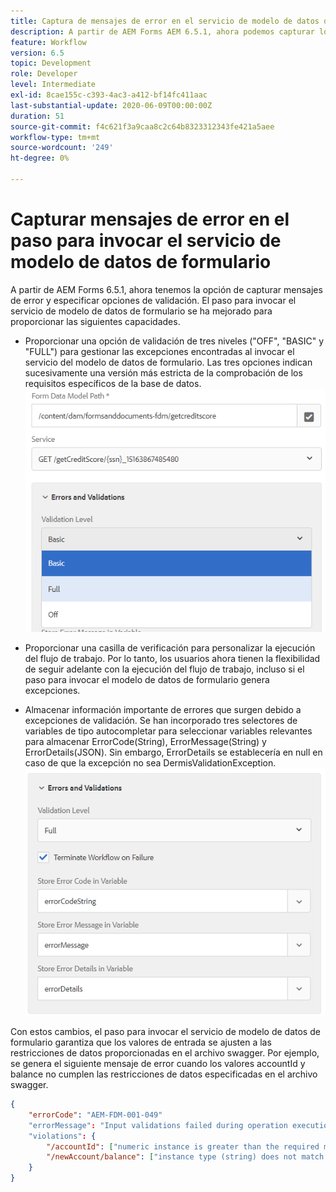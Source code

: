 ```yaml
---
title: Captura de mensajes de error en el servicio de modelo de datos de formulario como paso del flujo de trabajo
description: A partir de AEM Forms AEM 6.5.1, ahora podemos capturar los mensajes de error generados al utilizar invocar el servicio de modelo de datos de formulario como paso en el flujo de trabajo de la. Flujo de trabajo.
feature: Workflow
version: 6.5
topic: Development
role: Developer
level: Intermediate
exl-id: 8cae155c-c393-4ac3-a412-bf14fc411aac
last-substantial-update: 2020-06-09T00:00:00Z
duration: 51
source-git-commit: f4c621f3a9caa8c2c64b8323312343fe421a5aee
workflow-type: tm+mt
source-wordcount: '249'
ht-degree: 0%

---
```


# Capturar mensajes de error en el paso para invocar el servicio de modelo de datos de formulario

A partir de AEM Forms 6.5.1, ahora tenemos la opción de capturar mensajes de error y especificar opciones de validación. El paso para invocar el servicio de modelo de datos de formulario se ha mejorado para proporcionar las siguientes capacidades.

* Proporcionar una opción de validación de tres niveles (&quot;OFF&quot;, &quot;BASIC&quot; y &quot;FULL&quot;) para gestionar las excepciones encontradas al invocar el servicio del modelo de datos de formulario. Las tres opciones indican sucesivamente una versión más estricta de la comprobación de los requisitos específicos de la base de datos.
  ![validation-levels](assets/validation-level.PNG)

* Proporcionar una casilla de verificación para personalizar la ejecución del flujo de trabajo. Por lo tanto, los usuarios ahora tienen la flexibilidad de seguir adelante con la ejecución del flujo de trabajo, incluso si el paso para invocar el modelo de datos de formulario genera excepciones.

* Almacenar información importante de errores que surgen debido a excepciones de validación. Se han incorporado tres selectores de variables de tipo autocompletar para seleccionar variables relevantes para almacenar ErrorCode(String), ErrorMessage(String) y ErrorDetails(JSON). Sin embargo, ErrorDetails se establecería en null en caso de que la excepción no sea DermisValidationException.
  ![captura de mensajes de error](assets/fdm-error-details.PNG)

Con estos cambios, el paso para invocar el servicio de modelo de datos de formulario garantiza que los valores de entrada se ajusten a las restricciones de datos proporcionadas en el archivo swagger. Por ejemplo, se genera el siguiente mensaje de error cuando los valores accountId y balance no cumplen las restricciones de datos especificadas en el archivo swagger.

```json
{
    "errorCode": "AEM-FDM-001-049"
    "errorMessage": "Input validations failed during operation execution"
    "violations": {
        "/accountId": ["numeric instance is greater than the required maximum (maximum: 20, found: 97)"],
        "/newAccount/balance": ["instance type (string) does not match any allowed primitive type (allowed: [\"integer\",\"number\"])"]
    }   
}
```

